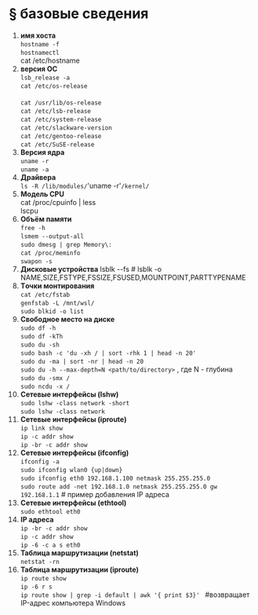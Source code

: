 # § базовые сведения

1) **имя хоста**
<br/>	`hostname -f`
<br/>	`hostnamectl`
<br/>	cat /etc/hostname
2) **версия ОС**
<br/>	`lsb_release -a`
<br/>	`cat /etc/os-release`  
<br/>	`cat /usr/lib/os-release`
<br/>	`cat /etc/lsb-release`
<br/>	`cat /etc/system-release`
<br/>	`cat /etc/slackware-version`
<br/>	`cat /etc/gentoo-release`
<br/>	`cat /etc/SuSE-release`
3) **Версия ядра**
<br/>	`uname -r`
<br/>	`uname -a`
4) **Драйвера**
<br/>	`ls -R /lib/modules/`'uname -r'`/kernel/`
4) **Модель CPU**
<br/>	cat /proc/cpuinfo | less 
<br/>	lscpu
5) **Объём памяти**
<br/>	`free -h` 
<br/>	`lsmem --output-all`
<br/>	`sudo dmesg | grep Memory\: `
<br/>	`cat /proc/meminfo`
<br/>	`swapon -s`
6) **Дисковые устройства**
	lsblk --fs  # 
	lsblk -o NAME,SIZE,FSTYPE,FSSIZE,FSUSED,MOUNTPOINT,PARTTYPENAME
7) **Tочки монтирования**
<br/>	`cat /etc/fstab` 
<br/>	`genfstab -L /mnt/wsl/`
<br/>	`sudo blkid -o list`
8) **Свободное место на диске**
<br/>	`sudo df -h`
<br/>	`sudo df -kTh`
<br/>	`sudo du -sh`
<br/>	`sudo bash -c 'du -xh / | sort -rhk 1 | head -n 20' `
<br/>	`sudo du -ma | sort -nr | head -n 20`
<br/>	`sudo du -h --max-depth=N <path/to/directory>` , где N - глубина
<br/>	`sudo du -smx / `
<br/> `sudo ncdu -x / `
9) **Сетевые интерфейсы (lshw)**
<br/>	`sudo lshw -class network -short`
<br/>	`sudo lshw -class network`
10) **Сетевые интерфейсы (iproute)**
<br/>	`ip link show`
<br/>	`ip -c addr show`
<br/>	`ip -br -c addr show`
11) **Сетевые интерфейсы (ifconfig)**
<br/>	`ifconfig -a`
<br/>	`sudo ifconfig wlan0 {up|down} `
<br/>	`sudo ifconfig eth0 192.168.1.100 netmask 255.255.255.0`
<br/>	`sudo route add -net 192.168.1.0 netmask 255.255.255.0 gw 192.168.1.1`  # пример добавления IP адреса
12) **Cетевые интерфейсы (ethtool)**
<br/>	`sudo ethtool eth0`
13) **IP адреса**
<br/>	`ip -br -c addr show`
<br/>	`ip -c addr show`
<br/>	`ip -6 -c a s eth0`
14) **Таблица маршрутизации (netstat)**
<br/>	`netstat -rn`
15) **Таблица маршрутизации (iproute)**
<br/>	`ip route show`
<br/>	`ip -6 r s`
<br/>	`ip route show | grep -i default | awk '{ print $3}' ` #возвращает IP-адрес компьютера Windows

